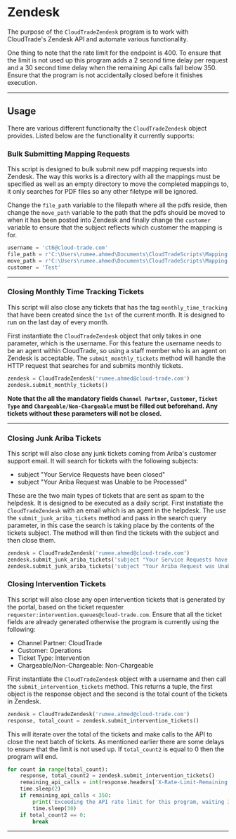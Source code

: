 # Zendesk

The purpose of the `CloudTradeZendesk` program is to work with CloudTrade's Zendesk API and automate various
functionality.

One thing to note that the rate limit for the endpoint is 400. To ensure that the limit is not used up this program
adds a 2 second time delay per request and a 30 second time delay when the remaining Api calls fall below 350. Ensure
that the program is not accidentally closed before it finishes execution.

---

## Usage

There are various different functionalty the `CloudTradeZendesk` object provides. Listed below are the functionality
it currently supports:

### Bulk Submitting Mapping Requests

This script is designed to bulk submit new pdf mapping requests into Zendesk. The way this works is a directory with
all the mappings must be specified as well as an empty directory to move the completed mappings to, it only searches
for PDF files so any other filetype will be ignored.

Change the `file_path` variable to the filepath where all the pdfs reside, then change the `move_path` variable to
the path that the pdfs should be moved to when it has been posted into Zendesk and finally change the `customer`
variable to ensure that the subject reflects which customer the mapping is for.

```python
username = 'ct6@cloud-trade.com'
file_path = r'C:\Users\rumee.ahmed\Documents\CloudTradeScripts\Mapping Requests\files'
move_path = r'C:\Users\rumee.ahmed\Documents\CloudTradeScripts\Mapping Requests\moved_files'
customer = 'Test'
```

---

### Closing Monthly Time Tracking Tickets

This script will also close any tickets that has the tag `monthly_time_tracking` that have been created since the
`1st` of the current month. It is designed to run on the last day of every month.

First instantiate the `CloudTradeZendesk` object that only takes in one parameter, which is the username. For this
feature the username needs to be an agent within CloudTrade, so using a staff member who is an agent on Zendesk is 
acceptable. The `submit_monthly_tickets` method will handle the HTTP request that searches for and submits monthly
tickets.

```python
zendesk = CloudTradeZendesk('rumee.ahmed@cloud-trade.com')
zendesk.submit_monthly_tickets()
```

**Note that the all the mandatory fields `Channel Partner`, `Customer`, `Ticket Type` and `Chargeable/Non-Chargeable`
must be filled out beforehand. Any tickets without these parameters will not be closed.**

---

### Closing Junk Ariba Tickets

This script will also close any junk tickets coming from Ariba's customer support email. It will search for tickets
with the following subjects:
- subject "Your Service Requests have been closed"
- subject "Your Ariba Request was Unable to be Processed"

These are the two main types of tickets that are sent as spam to the helpdesk. It is designed to be executed as a
daily script. First instatiate the `CloudTradeZendesk` with an email which is an agent in the helpdesk. The use the
`submit_junk_ariba_tickets` method and pass in the search query parameter, in this case the search is taking place
by the contents of the tickets subject. The method will then find the tickets with the subject and then close them.

```python
zendesk = CloudTradeZendesk('rumee.ahmed@cloud-trade.com')
zendesk.submit_junk_ariba_tickets('subject "Your Service Requests have been closed"')
zendesk.submit_junk_ariba_tickets('subject "Your Ariba Request was Unable to be Processed"')
```

### Closing Intervention Tickets

This script will also close any open intervention tickets that is generated by the portal, based on the
ticket requester `requester:intervention.queues@cloud-trade.com`. Ensure that all the ticket fields are 
already generated otherwise the program is currently using the following:
- Channel Partner: CloudTrade
- Customer: Operations
- Ticket Type: Intervention
- Chargeable/Non-Chargeable: Non-Chargeable

First instantiate the `CloudTradeZendesk` object with a username and then call the `submit_intervention_tickets`
method. This returns a tuple, the first object is the response object and the second is the total count of 
the tickets in Zendesk. 

```python
zendesk = CloudTradeZendesk('rumee.ahmed@cloud-trade.com')
response, total_count = zendesk.submit_intervention_tickets()
```

This will iterate over the total of the tickets and make calls to the API to close the next batch of 
tickets. As mentioned earlier there are some delays to ensure that the limit is not used up. If 
`total_count2` is equal to 0 then the program will end.

```python
for count in range(total_count):
    response, total_count2 = zendesk.submit_intervention_tickets()
    remaining_api_calls = int(response.headers['X-Rate-Limit-Remaining'])
    time.sleep(2)
    if remaining_api_calls < 350:
        print('Exceeding the API rate limit for this program, waiting 30 seconds.')
        time.sleep(30)
    if total_count2 == 0:
        break
```

---